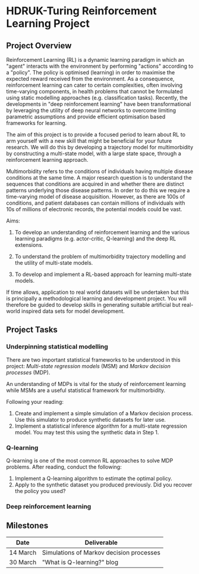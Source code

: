 # HDRUK-Turing Reinforcement Learning Project

## Project Overview

Reinforcement Learning (RL) is a dynamic learning paradigm in which an "agent" interacts with the environment by performing "actions" according to a "policy". The policy is optimised (learning) in order to maximise the expected reward received from the environment. As a consequence, reinforcement learning can cater to certain complexities, often involving time-varying components, in health problems that cannot be formulated using static modelling approaches (e.g. classification tasks). Recently, the developments in "deep reinforcement learning" have been transformational by leveraging the utility of deep neural networks to overcome limiting parametric assumptions and provide efficient optimisation based frameworks for learning.

The aim of this project is to provide a focused period to learn about RL to arm yourself with a new skill that might be beneficial for your future research. We will do this by developing a trajectory model for multimorbidity by constructing a multi-state model, with a large state space, through a reinforcement learning approach. 

Multimorbidity refers to the conditions of individuals having multiple disease conditions at the same time. A major research question is to understand the sequences that conditions are acquired in and whether there are distinct patterns underlying those disease patterns. In order to do this we require a time-varying model of disease acquisition. However, as there are 100s of conditions, and patient databases can contain millions of individuals with 10s of millions of electronic records, the potential models could be vast.

Aims:

1. To develop an understanding of reinforcement learning and the various learning paradigms (e.g. actor-critic, Q-learning) and the deep RL extensions.

2. To understand the problem of multimorbidity trajectory modelling and the utility of multi-state models.

3. To develop and implement a RL-based approach for learning multi-state models.

If time allows, application to real world datasets will be undertaken but this is principally a methodological learning and development project. You will therefore be guided to develop skills in generating suitable artificial but real-world inspired data sets for model development.

## Project Tasks

### Underpinning statistical modelling

There are two important statistical frameworks to be understood in this project: *Multi-state regression models* (MSM) and *Markov decision processes* (MDP).

An understanding of MDPs is vital for the study of reinforcement learning while MSMs are a useful statistical framework for multimorbidity. 

Following your reading:

1. Create and implement a simple simulation of a Markov decision process. Use this simulator to produce synthetic datasets for later use.
2. Implement a statistical inference algorithm for a multi-state regression model. You may test this using the synthetic data in Step 1.

### Q-learning

Q-learning is one of the most common RL approaches to solve MDP problems. After reading, conduct the following:

1. Implement a Q-learning algorithm to estimate the optimal policy. 
2. Apply to the synthetic dataset you produced previously. Did you recover the policy you used?

### Deep reinforcement learning



## Milestones

Date    | Deliverable |
--------|-------------|
14 March | Simulations of Markov decision processes |
30 March | "What is Q-learning?" blog |

## 
